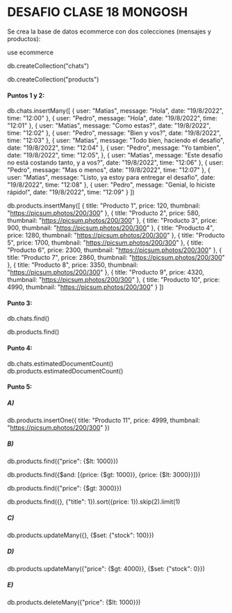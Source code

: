 # DESAFIO CLASE 18 MONGOSH

Se crea la base de datos ecommerce con dos colecciones (mensajes y productos):

use ecommerce

db.createCollection("chats")

db.createCollection("products")

#### Puntos 1 y 2:

db.chats.insertMany([
  {
    user: "Matias",
    message: "Hola",
    date: "19/8/2022",
    time: "12:00"
  },
  {
    user: "Pedro",
    message: "Hola",
    date: "19/8/2022",
    time: "12:01"
  },
  {
    user: "Matias",
    message: "Como estas?",
    date: "19/8/2022",
    time: "12:02"
  },
  {
    user: "Pedro",
    message: "Bien y vos?",
    date: "19/8/2022",
    time: "12:03"
  },
  {
    user: "Matias",
    message: "Todo bien, haciendo el desafio",
    date: "19/8/2022",
    time: "12:04"
  },
  {
    user: "Pedro",
    message: "Yo tambien",
    date: "19/8/2022",
    time: "12:05",
  },
  {
    user: "Matias",
    message: "Este desafio no está costando tanto, y a vos?",
    date: "19/8/2022",
    time: "12:06"
  },
  {
    user: "Pedro",
    message: "Mas o menos",
    date: "19/8/2022",
    time: "12:07"
  },
  {
    user: "Matias",
    message: "Listo, ya estoy para entregar el desafio",
    date: "19/8/2022",
    time: "12:08"
  },
  {
    user: "Pedro",
    message: "Genial, lo hiciste rápido!",
    date: "19/8/2022",
    time: "12:09"
  }
])

db.products.insertMany([
  {
    title: "Producto 1",
    price: 120,
    thumbnail: "https://picsum.photos/200/300"
  },
  {
    title: "Producto 2",
    price: 580,
    thumbnail: "https://picsum.photos/200/300"
  },
  {
    title: "Producto 3",
    price: 900,
    thumbnail: "https://picsum.photos/200/300"
  },
  {
    title: "Producto 4",
    price: 1280,
    thumbnail: "https://picsum.photos/200/300"
  },
  {
    title: "Producto 5",
    price: 1700,
    thumbnail: "https://picsum.photos/200/300"
  },
  {
    title: "Producto 6",
    price: 2300,
    thumbnail: "https://picsum.photos/200/300"
  },
  {
    title: "Producto 7",
    price: 2860,
    thumbnail: "https://picsum.photos/200/300"
  },
  {
    title: "Producto 8",
    price: 3350,
    thumbnail: "https://picsum.photos/200/300"
  },
  {
    title: "Producto 9",
    price: 4320,
    thumbnail: "https://picsum.photos/200/300"
  },
  {
    title: "Producto 10",
    price: 4990,
    thumbnail: "https://picsum.photos/200/300"
  }
])

#### Punto 3:

db.chats.find()

db.products.find()

#### Punto 4:

db.chats.estimatedDocumentCount()
db.products.estimatedDocumentCount()

#### Punto 5:

##### A)

db.products.insertOne({
  title: "Producto 11",
  price: 4999,
  thumbnail: "https://picsum.photos/200/300"
})

##### B)

db.products.find({"price": {$lt: 1000}})

db.products.find({$and: [{price: {$gt: 1000}}, {price: {$lt: 3000}}]})

db.products.find({"price": {$gt: 3000}})

db.products.find({}, {"title": 1}).sort({price: 1}).skip(2).limit(1)

##### C)

db.products.updateMany({}, {$set: {"stock": 100}})

##### D)

db.products.updateMany({"price": {$gt: 4000}}, {$set: {"stock": 0}})

##### E)

db.products.deleteMany({"price": {$lt: 1000}})


